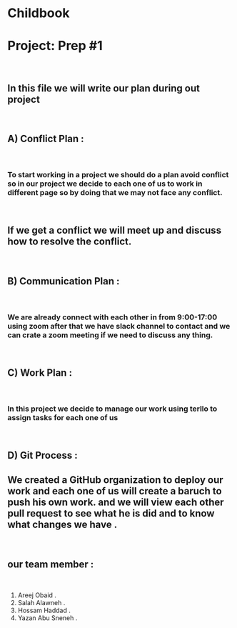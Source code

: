 # Childbook
# Project: Prep #1
​
## In this file we will write our plan during out project
​
## A) **Conflict Plan :**
​
### To start working in a project we should do a plan avoid conflict so in our project we decide to each one of us to work in different page so by doing that we may not face  any conflict.
​
## If we get a conflict we will meet up and discuss how to resolve the conflict.
​
## B) **Communication Plan :**
​
### We are already connect with each other in from 9:00-17:00 using zoom after that we have slack channel to contact and we can crate a zoom meeting if we need to discuss any thing.
​
## C) **Work Plan :**
​
### In this project we decide to manage our work using terllo to assign tasks for each one of us 
​
## D) **Git Process :**
 
## We created a GitHub organization to deploy our work and each one of us will create a baruch to push his own work. and we will view each other pull request to see what he is did and to know what changes we have .
​
## our team member :
​
1. Areej Obaid .
​
2. Salah Alawneh .
​
3. Hossam Haddad .
​
4. Yazan Abu Sneneh .
